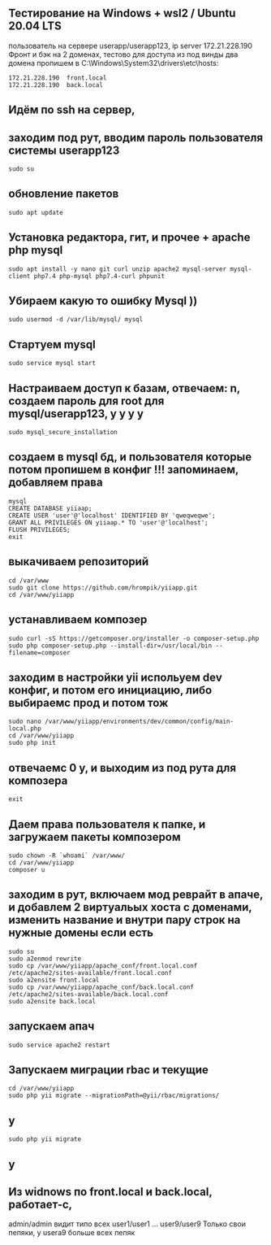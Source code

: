 ## Тестирование на Windows + wsl2 / Ubuntu 20.04 LTS
пользователь на сервере userapp/userapp123,
ip server 172.21.228.190 Фронт и бэк на 2 доменах,
тестово для доступа из под винды два домена
пропишем в C:\Windows\System32\drivers\etc\hosts:

	172.21.228.190  front.local
	172.21.228.190  back.local

## Идём по ssh на сервер,

## заходим под рут, вводим пароль пользователя системы userapp123
	sudo su 
## обновление пакетов
	sudo apt update
## Установка редактора, гит, и прочее + apache php mysql
	sudo apt install -y nano git curl unzip apache2 mysql-server mysql-client php7.4 php-mysql php7.4-curl phpunit

## Убираем какую то ошибку Mysql ))
	sudo usermod -d /var/lib/mysql/ mysql
## Стартуем mysql
	sudo service mysql start
## Настраиваем доступ к базам, отвечаем: n, создаем пароль для root для mysql/userapp123, y y y y 
	sudo mysql_secure_installation

## cоздаем в mysql бд, и пользователя которые потом пропишем в конфиг !!! запоминаем, добавляем права 
	mysql
	CREATE DATABASE yiiaap;
	CREATE USER 'user'@'localhost' IDENTIFIED BY 'qweqweqwe';
	GRANT ALL PRIVILEGES ON yiiaap.* TO 'user'@'localhost';
	FLUSH PRIVILEGES;
	exit

## выкачиваем репозиторий
	cd /var/www
	sudo git clone https://github.com/hrompik/yiiapp.git
	cd /var/www/yiiapp
	
## устанавливаем композер
	sudo curl -sS https://getcomposer.org/installer -o composer-setup.php
	sudo php composer-setup.php --install-dir=/usr/local/bin --filename=composer

## заходим в настройки yii испольуем dev конфиг, и потом его инициацию, либо выбираемс прод и потом тож
	sudo nano /var/www/yiiapp/environments/dev/common/config/main-local.php
	cd /var/www/yiiapp
	sudo php init
## отвечаемс 0 y, и выходим из под рута для композера
	exit

## Даем права пользователя к папке, и загружаем пакеты композером
	sudo chown -R `whoami` /var/www/
	cd /var/www/yiiapp
	composer u

## заходим в рут, включаем мод реврайт в апаче, и добавлем 2 виртуальых хоста с доменами, изменить название и внутри пару строк на нужные домены если есть
	sudo su
	sudo a2enmod rewrite
	sudo cp /var/www/yiiapp/apache_conf/front.local.conf /etc/apache2/sites-available/front.local.conf
	sudo a2ensite front.local
	sudo cp /var/www/yiiapp/apache_conf/back.local.conf /etc/apache2/sites-available/back.local.conf
	sudo a2ensite back.local

## запускаем апач
	sudo service apache2 restart

## Запускаем миграции rbac и текущие
	cd /var/www/yiiapp
	sudo php yii migrate --migrationPath=@yii/rbac/migrations/
## y
	sudo php yii migrate
## y

## Из widnows по front.local и back.local, работает-с,
admin/admin видит типо всех
user1/user1
...
user9/user9
Только свои пепяки, у usera9 больше всех пепяк
